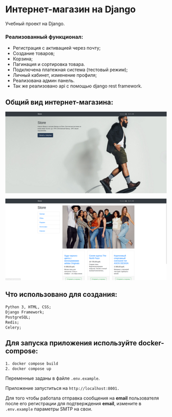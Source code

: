 # Интернет-магазин на  Django

Учебный проект на Django.


### Реализованный функционал:


  *  Регистрация с активацией через почту;
  *  Создание товаров;
  *  Корзина;
  *  Пагинация и сортировка товара.
  *  Подключена платежная система (тестовый режим);
  *  Личный кабинет, изменение профиля;
  *  Реализована админ панель.
  *  Так же реализовано api с помощью django rest framework.


## Общий вид интернет-магазина:

![ScreenShot](screenshots/store1.png)

![ScreenShot](screenshots/store2.png)


## Что использовано для создания:

    Python 3, HTML, CSS;
    Django Framework;
    PostgreSQL;
    Redis;
    Celery;

## Для запуска приложения используйте docker-compose:
    
    
    1. docker compose build
    2. docker compose up

Переменные заданы в файле `.env.example`.

Приложение запуститься на `http://localhost:8001.`

Для того чтобы работала отправка сообщения на **email** пользователя
после его регистрации для подтверждения **email**,
измените в `.env.example` параметры SMTP на свои.

